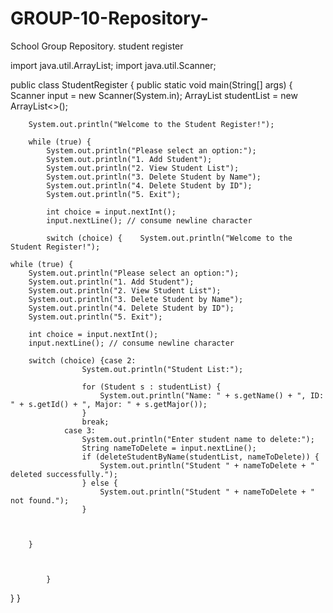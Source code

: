 # GROUP-10-Repository-
School Group Repository.
student register

import java.util.ArrayList;
import java.util.Scanner;

public class StudentRegister {
    public static void main(String[] args) {
        Scanner input = new Scanner(System.in);
        ArrayList<Student> studentList = new ArrayList<>();

        System.out.println("Welcome to the Student Register!");

        while (true) {
            System.out.println("Please select an option:");
            System.out.println("1. Add Student");
            System.out.println("2. View Student List");
            System.out.println("3. Delete Student by Name");
            System.out.println("4. Delete Student by ID");
            System.out.println("5. Exit");

            int choice = input.nextInt();
            input.nextLine(); // consume newline character

            switch (choice) {    System.out.println("Welcome to the Student Register!");

    while (true) {
        System.out.println("Please select an option:");
        System.out.println("1. Add Student");
        System.out.println("2. View Student List");
        System.out.println("3. Delete Student by Name");
        System.out.println("4. Delete Student by ID");
        System.out.println("5. Exit");

        int choice = input.nextInt();
        input.nextLine(); // consume newline character

        switch (choice) {case 2:
                    System.out.println("Student List:");

                    for (Student s : studentList) {
                        System.out.println("Name: " + s.getName() + ", ID: " + s.getId() + ", Major: " + s.getMajor());
                    }
                    break;
                case 3:
                    System.out.println("Enter student name to delete:");
                    String nameToDelete = input.nextLine();
                    if (deleteStudentByName(studentList, nameToDelete)) {
                        System.out.println("Student " + nameToDelete + " deleted successfully.");
                    } else {
                        System.out.println("Student " + nameToDelete + " not found.");
                    }



        }
  
  
  
            }
    
  
  }
}  
